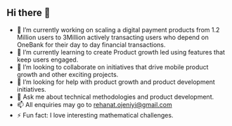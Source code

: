 ## Hi there 👋

- 🔭 I’m currently working on scaling a digital payment products from 1.2 Million users to 3Million actively transacting users who depend on OneBank for their day to day financial transactions.
- 🌱 I’m currently learning to create Product growth led using features that keep users engaged.
- 👯 I’m looking to collaborate on initiatives that drive mobile product growth and other exciting projects.
- 🤔 I’m looking for help with product growth and product development initiatives.
- 💬 Ask me about technical methodologies and product development.
- 📫 All enquiries may go to rehanat.ojeniyi@gmail.com
- ⚡ Fun fact: I love interesting mathematical challenges.

